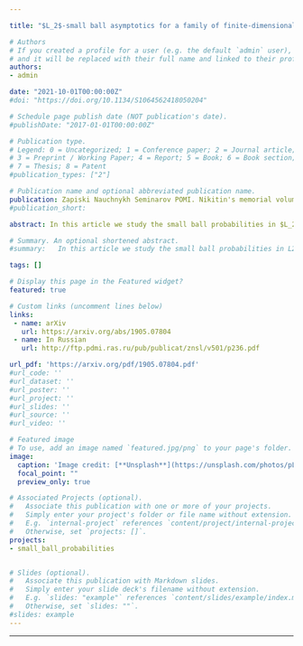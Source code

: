 ```yaml
---

title: "$L_2$-small ball asymptotics for a family of finite-dimensional perturbations of Gaussian functions"

# Authors
# If you created a profile for a user (e.g. the default `admin` user), write the username (folder name) here 
# and it will be replaced with their full name and linked to their profile.
authors:
- admin

date: "2021-10-01T00:00:00Z"
#doi: "https://doi.org/10.1134/S1064562418050204"

# Schedule page publish date (NOT publication's date).
#publishDate: "2017-01-01T00:00:00Z"

# Publication type.
# Legend: 0 = Uncategorized; 1 = Conference paper; 2 = Journal article;
# 3 = Preprint / Working Paper; 4 = Report; 5 = Book; 6 = Book section;
# 7 = Thesis; 8 = Patent
#publication_types: ["2"]

# Publication name and optional abbreviated publication name.
publication: Zapiski Nauchnykh Seminarov POMI. Nikitin's memorial volume 
#publication_short: 

abstract: In this article we study the small ball probabilities in $L_2$-norm for a family of finite-dimensional perturbations of Gaussian functions. We define three types of perturbations (non-critical, partially critical and critical); and derive small ball asymptotics for the perturbated process in terms of the small ball asymptotics for the original process. The natural examples of such perturbations appear in statistics in the study of empirical processes with estimated parameters (the so-called Durbin's processes). We show that the Durbin's processes are critical perturbations of the Brownian bridge. Under some additional assumptions, general results can be simplified. As an example we find the exact $L_2$-small ball asymptotics for critical perturbations of the Green processes (the processes which covariance function is the Green function of the ordinary differential operator).

# Summary. An optional shortened abstract.
#summary:   In this article we study the small ball probabilities in L2-norm for a family of finite-dimensional perturbations of Gaussian functions. We define three types of perturbations (non-critical, partially critical and critical); and derive small ball asymptotics for the perturbated process in terms of the small ball asymptotics for the original process.

tags: []

# Display this page in the Featured widget?
featured: true

# Custom links (uncomment lines below)
links:
 - name: arXiv
   url: https://arxiv.org/abs/1905.07804
 - name: In Russian
   url: http://ftp.pdmi.ras.ru/pub/publicat/znsl/v501/p236.pdf

url_pdf: 'https://arxiv.org/pdf/1905.07804.pdf'
#url_code: ''
#url_dataset: ''
#url_poster: ''
#url_project: ''
#url_slides: ''
#url_source: ''
#url_video: ''

# Featured image
# To use, add an image named `featured.jpg/png` to your page's folder. 
image:
  caption: 'Image credit: [**Unsplash**](https://unsplash.com/photos/pLCdAaMFLTE)'
  focal_point: ""
  preview_only: true

# Associated Projects (optional).
#   Associate this publication with one or more of your projects.
#   Simply enter your project's folder or file name without extension.
#   E.g. `internal-project` references `content/project/internal-project/index.md`.
#   Otherwise, set `projects: []`.
projects:
- small_ball_probabilities


# Slides (optional).
#   Associate this publication with Markdown slides.
#   Simply enter your slide deck's filename without extension.
#   E.g. `slides: "example"` references `content/slides/example/index.md`.
#   Otherwise, set `slides: ""`.
#slides: example
---
```


---
